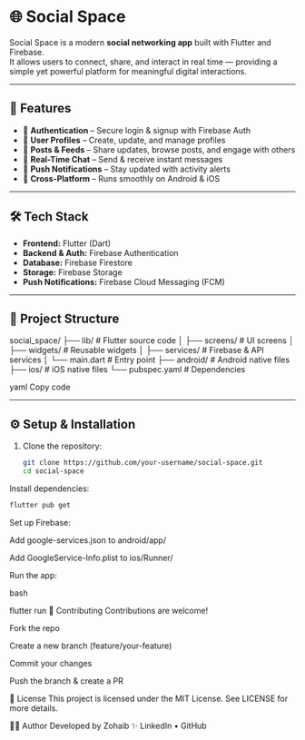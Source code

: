 # 🌐 Social Space

Social Space is a modern **social networking app** built with Flutter and Firebase.  
It allows users to connect, share, and interact in real time — providing a simple yet powerful platform for meaningful digital interactions.  

---

## 🚀 Features
- 🔐 **Authentication** – Secure login & signup with Firebase Auth  
- 👤 **User Profiles** – Create, update, and manage profiles  
- 📝 **Posts & Feeds** – Share updates, browse posts, and engage with others  
- 💬 **Real-Time Chat** – Send & receive instant messages  
- 🔔 **Push Notifications** – Stay updated with activity alerts  
- 📱 **Cross-Platform** – Runs smoothly on Android & iOS  

---

## 🛠️ Tech Stack
- **Frontend:** Flutter (Dart)  
- **Backend & Auth:** Firebase Authentication  
- **Database:** Firebase Firestore  
- **Storage:** Firebase Storage  
- **Push Notifications:** Firebase Cloud Messaging (FCM)  

---

## 📂 Project Structure
social_space/
├── lib/ # Flutter source code
│ ├── screens/ # UI screens
│ ├── widgets/ # Reusable widgets
│ ├── services/ # Firebase & API services
│ └── main.dart # Entry point
├── android/ # Android native files
├── ios/ # iOS native files
└── pubspec.yaml # Dependencies

yaml
Copy code

---

## ⚙️ Setup & Installation
1. Clone the repository:
   ```bash
   git clone https://github.com/your-username/social-space.git
   cd social-space
Install dependencies:

   ```bash
   flutter pub get
   ```
   Set up Firebase:
   
Add google-services.json to android/app/

Add GoogleService-Info.plist to ios/Runner/

Run the app:

bash

flutter run
🤝 Contributing
Contributions are welcome!

Fork the repo

Create a new branch (feature/your-feature)

Commit your changes

Push the branch & create a PR

📜 License
This project is licensed under the MIT License.
See LICENSE for more details.

👨‍💻 Author
Developed by Zohaib ✨
LinkedIn • GitHub

